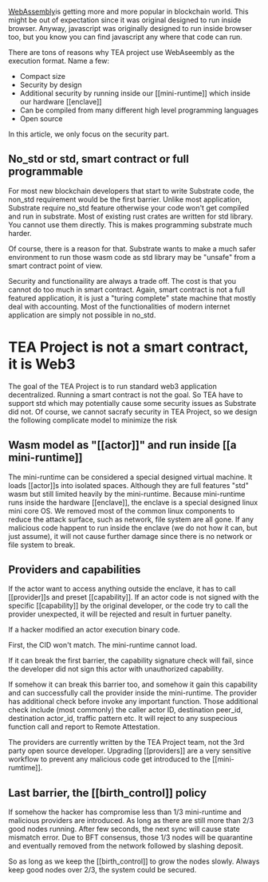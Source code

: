 [WebAssembly](https://webassembly.org/)is getting more and more popular in blockchain world. This might be out of expectation since it was original designed to run inside browser. Anyway, javascript was originally designed to run inside browser too, but you know you can find javascript any where that code can run.

There are tons of reasons why TEA project use WebAseembly as the execution format. Name a few:
- Compact size
- Security by design
- Additional security by  running inside our [[mini-runtime]]  which inside our hardware [[enclave]]
- Can be compiled from many different high level programming languages
- Open source

In this article, we only focus on the security part. 

## No_std or std, smart contract or full programmable
For most new blockchain developers that start to write Substrate code, the non_std requirement would be the first barrier. Unlike most application, Substrate require no_std feature otherwise your code won't get compiled and run in substrate. Most of existing rust crates are written for std library. You cannot use them directly. This is makes programming substrate much harder. 

Of course, there is a reason for that. Substrate wants to make a much safer environment to run those wasm code as std library may be "unsafe" from a smart contract point of view.

Security and functionaility are always a trade off. The cost is that you cannot do too much in smart contract.  Again, smart contract is not a full featured application, it is just a "turing complete" state machine that mostly deal with accounting. Most of the functionalities of modern internet application are simply not possible in no_std.

# TEA Project is not a smart contract, it is Web3
The goal of the TEA Project is to run standard web3 application decentralized. Running a smart contract is not the goal. So TEA have to support std which may potentially cause some security issues as Substrate did not. Of course, we cannot sacrafy security in TEA Project, so we design the following complicate model to minimize the risk

##  Wasm model as "[[actor]]" and run inside [[a mini-runtime]]

The mini-runtime can be considered a special designed virtual machine. It loads [[actor]]s into isolated spaces. Although they are full features "std" wasm but still limited heavily by the mini-runtime.  Because mini-runtime runs inside the hardware [[enclave]], the enclave is a special designed linux mini core OS. We removed most of the common linux components to reduce the attack surface, such as network, file system are all gone. If any malicious code happent to run inside the enclave (we do not how it can, but just assume), it will not cause further damage since there is no network or file system to break. 
 
## Providers and capabilities
 
If the actor want to access anything outside the enclave, it has to call [[provider]]s and preset [[capability]]. If an actor code is not signed with the specific [[capability]] by the original developer, or the code try to call the provider unexpected, it will be rejected and result in furtuer panelty.  

If a hacker modified an actor execution binary code.

First, the CID won't match. The mini-runtime cannot load.

If it can break the first barrier, the capability signature check will fail, since the developer did not sign this actor with unauthorized capability. 

If somehow it can break this barrier too, and somehow it gain this capability and can successfully call the provider inside the mini-runtime. The provider has additional check before invoke any important function. Those additional check include (most commonly) the caller actor ID, destination peer_id, destination actor_id, traffic pattern etc. It will reject to any suspecious function call and report to Remote Attestation.

The providers are currently written by the TEA Project team, not the 3rd party open source developer. Upgrading [[providers]] are a very sensitive workflow to prevent any malicious code get introduced to the [[mini-rumtime]]. 

## Last barrier, the [[birth_control]] policy

If somehow the hacker has compromise less than 1/3 mini-runtime and malicious providers are introduced. As long as there are still more than 2/3 good nodes running. After few seconds, the next sync will cause state mismatch error. Due to BFT consensus, those 1/3 nodes will be quarantine and eventually removed from the network followed by slashing deposit. 

So as long as we keep the [[birth_control]] to grow the nodes slowly. Always keep good nodes over  2/3, the system could be secured.

